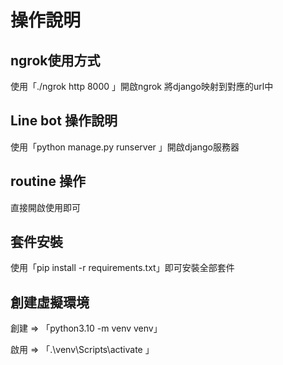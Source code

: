 # 操作說明

## ngrok使用方式

使用「./ngrok http 8000 」開啟ngrok 將django映射到對應的url中

## Line bot 操作說明

使用「python manage.py runserver 」開啟django服務器

## routine 操作

直接開啟使用即可

## 套件安裝

使用「pip install -r requirements.txt」即可安裝全部套件

## 創建虛擬環境

創建 => 「python3.10 -m venv venv」

啟用 => 「.\venv\Scripts\activate 」
